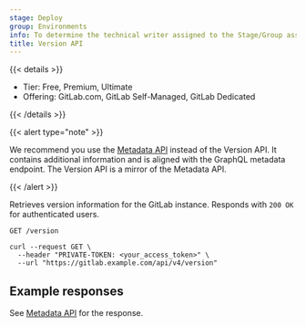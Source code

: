 ```yaml
---
stage: Deploy
group: Environments
info: To determine the technical writer assigned to the Stage/Group associated with this page, see https://handbook.gitlab.com/handbook/product/ux/technical-writing/#assignments
title: Version API
---
```


{{< details >}}

- Tier: Free, Premium, Ultimate
- Offering: GitLab.com, GitLab Self-Managed, GitLab Dedicated

{{< /details >}}

{{< alert type="note" >}}

We recommend you use the [Metadata API](metadata.md) instead of the Version API.
It contains additional information and is aligned with the GraphQL metadata endpoint.
The Version API is a mirror of the Metadata API.

{{< /alert >}}

Retrieves version information for the GitLab instance. Responds with `200 OK` for
authenticated users.

```plaintext
GET /version
```

```shell
curl --request GET \
  --header "PRIVATE-TOKEN: <your_access_token>" \
  --url "https://gitlab.example.com/api/v4/version"

```

## Example responses

See [Metadata API](metadata.md) for the response.
